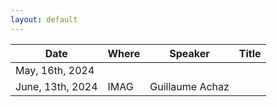 ```yaml
---
layout: default
---
```




| Date  | Where  | Speaker  | Title  |
|---|---|---|---|
| May, 16th, 2024   |    |   |   |
| June, 13th, 2024   | IMAG   | Guillaume Achaz  |   |
